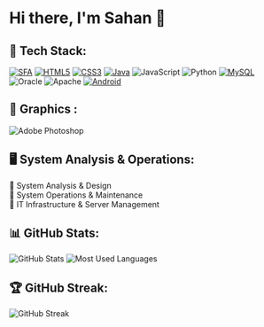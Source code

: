 # Hi there, I'm Sahan 👋

## 🚀 Tech Stack:
[![SFA](https://www.sokrio.com/sales-force-automation-in-bangladesh/)](https://github.com/Sahan04/Printing-shop-Web-site)
[![HTML5](https://img.shields.io/badge/HTML5-ED8B00?style=for-the-badge&logo=html5&logoColor=white)](https://github.com/Sahan04/Printing-shop-Web-site)
[![CSS3](https://img.shields.io/badge/CSS3-264de4?style=for-the-badge&logo=css3&logoColor=white)](https://github.com/Sahan04/Printing-shop-Web-site)
[![Java](https://img.shields.io/badge/Java-007396?style=for-the-badge&logo=java&logoColor=white)](https://github.com/Sahan04/-Library-Management-java-project)
![JavaScript](https://img.shields.io/badge/JavaScript-f7df1e?style=for-the-badge&logo=javascript&logoColor=black)
![Python](https://img.shields.io/badge/Python-3670A0?style=for-the-badge&logo=python&logoColor=white)
[![MySQL](https://img.shields.io/badge/MySQL-4479A1?style=for-the-badge&logo=mysql&logoColor=white)](https://github.com/Sahan04/Printing-shop-Web-site)
![Oracle](https://img.shields.io/badge/Oracle-F80000?style=for-the-badge&logo=oracle&logoColor=white)
![Apache](https://img.shields.io/badge/Apache-D22128?style=for-the-badge&logo=apache&logoColor=white)
[![Android](https://img.shields.io/badge/Android-3DDC84?style=for-the-badge&logo=android&logoColor=white)](https://github.com/Sahan04/VTA-Register-Android-app-from-java)

## 🎨 Graphics :
![Adobe Photoshop](https://img.shields.io/badge/Adobe%20Photoshop-31A8FF?style=for-the-badge&logo=adobe-photoshop&logoColor=white)

## 🖥️ System Analysis & Operations:
🔹 System Analysis & Design  
🔹 System Operations & Maintenance  
🔹 IT Infrastructure & Server Management  

## 📊 GitHub Stats:
![GitHub Stats](https://github-readme-stats.vercel.app/api?username=Sahan04&show_icons=true&theme=dark)
![Most Used Languages](https://github-readme-stats.vercel.app/api/top-langs/?username=Sahan04&layout=compact&theme=dark)

## 🏆 GitHub Streak:
![GitHub Streak](https://github-readme-streak-stats.herokuapp.com/?user=Sahan04&theme=dark)
